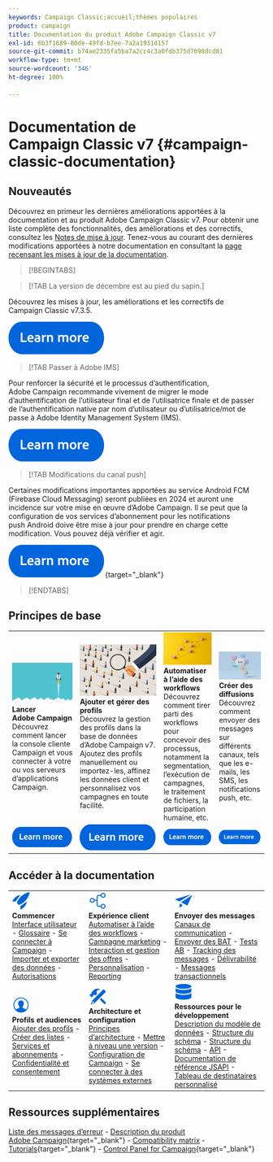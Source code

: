 ```yaml
---
keywords: Campaign Classic;accueil;thèmes populaires
product: campaign
title: Documentation du produit Adobe Campaign Classic v7
exl-id: 6b3f1689-80de-49fd-b7ee-7a2a1931d157
source-git-commit: b74ae2335fa5ba7a2cc4c3a0fdb375d7698dcd81
workflow-type: tm+mt
source-wordcount: '346'
ht-degree: 100%

---
```


# Documentation de Campaign Classic v7 {#campaign-classic-documentation}

<!--![](platform/using/assets/do-not-localize/banner_acc_doc.jpg) -->

## Nouveautés

Découvrez en primeur les dernières améliorations apportées à la documentation et au produit Adobe Campaign Classic v7. Pour obtenir une liste complète des fonctionnalités, des améliorations et des correctifs, consultez les [Notes de mise à jour](rn/using/latest-release.md).  Tenez-vous au courant des dernières modifications apportées à notre documentation en consultant la [page recensant les mises à jour de la documentation](rn/using/documentation-updates.md).

>[!BEGINTABS]


>[!TAB La version de décembre est au pied du sapin.]

Découvrez les mises à jour, les améliorations et les correctifs de Campaign Classic v7.3.5.

[![image](assets/do-not-localize/learn-more-button.svg)](rn/using/latest-release.md)

>[!TAB Passer à Adobe IMS]

Pour renforcer la sécurité et le processus d’authentification, Adobe Campaign recommande vivement de migrer le mode d’authentification de l’utilisateur final et de l’utilisatrice finale et de passer de l’authentification native par nom d’utilisateur ou d’utilisatrice/mot de passe à Adobe Identity Management System (IMS).

[![image](assets/do-not-localize/learn-more-button.svg)](technotes/using/migrate-users-to-ims.md)


>[!TAB Modifications du canal push]

Certaines modifications importantes apportées au service Android FCM (Firebase Cloud Messaging) seront publiées en 2024 et auront une incidence sur votre mise en œuvre d’Adobe Campaign. Il se peut que la configuration de vos services d’abonnement pour les notifications push Android doive être mise à jour pour prendre en charge cette modification. Vous pouvez déjà vérifier et agir.

[![image](assets/do-not-localize/learn-more-button.svg)](https://experienceleague.adobe.com/docs/campaign/technotes-ac/tn-new/push-technote.html?lang=fr){target="_blank"}


>[!ENDTABS]

## Principes de base

<table style="table-layout:fixed">
  <tr style="border: 0;">
    <td>
    <a href="platform/using/launching-adobe-campaign.md"><img src="assets/do-not-localize/start-launch.png"></a></a>
    <div><strong>Lancer Adobe Campaign</strong><br/> Découvrez comment lancer la console cliente Campaign et vous connecter à votre ou vos serveurs d’applications Campaign.</div>
    </td>
    <td>
    <a href="platform/using/about-profiles.md"><img src="assets/do-not-localize/start-profiles.png"></a>
    <div><strong>Ajouter et gérer des profils</strong><br/> Découvrez la gestion des profils dans la base de données d’Adobe Campaign v7. Ajoutez des profils manuellement ou importez-les, affinez les données client et personnalisez vos campagnes en toute facilité.</div>
    </td>
    <td>
    <a href="workflow/using/about-workflows.md"><img src="assets/do-not-localize/start-workflows.jpeg"></a>
    <div><strong>Automatiser à l’aide des workflows</strong><br/> Découvrez comment tirer parti des workflows pour concevoir des processus, notamment la segmentation, l’exécution de campagnes, le traitement de fichiers, la participation humaine, etc.
    </div></td>
    <td>
    <a href="delivery/using/steps-about-delivery-creation-steps.md"><img src="assets/do-not-localize/start-deliveries.jpeg"></a>
    <div><strong>Créer des diffusions</strong><br/> Découvrez comment envoyer des messages sur différents canaux, tels que les e-mails, les SMS, les notifications push, etc.</div>
    </td>
  </tr>
  <tr style="border: 0;">
    <td align="center"><a href="platform/using/launching-adobe-campaign.md"><img src="assets/do-not-localize/learn-more-button.svg"></a></td>
    <td align="center"><a href="platform/using/about-profiles.md"><img src="assets/do-not-localize/learn-more-button.svg"></a></td>
    <td align="center"><a href="workflow/using/about-workflows.md"><img src="assets/do-not-localize/learn-more-button.svg"></a></td>
    <td align="center"><a href="delivery/using/steps-about-delivery-creation-steps.md"><img src="assets/do-not-localize/learn-more-button.svg"></a></td>
    </tr>
</table>

## Accéder à la documentation

<table style="table-layout:auto">
  <tr style="border: 0;">
    <td>
      <img src="assets/do-not-localize/icon-start.svg" width="35px">
<br/>
<strong>Commencer</strong><br/> <a href="platform/using/adobe-campaign-workspace.md">Interface utilisateur</a> - <a href="platform/using/ac-glossary.md">Glossaire</a> - <a href="platform/using/launching-adobe-campaign.md">Se connecter à Campaign</a> - <a href="platform/using/get-started-data-import-export.md">Importer et exporter des données</a> - <a href="platform/using/access-management.md">Autorisations</a>
    </td>
    <td>
      <img src="assets/do-not-localize/icon-experience.svg" width="35px">
<br/>
<strong>Expérience client</strong><br/> <a href="workflow/using/about-workflows.md">Automatiser à l’aide des workflows</a> - <a href="campaign/using/setting-up-marketing-campaigns.md">Campagne marketing</a> - <a href="interaction/using/interaction-and-offer-management.md">Interaction et gestion des offres</a> - <a href="delivery/using/about-personalization.md">Personnalisation</a> - <a href="reporting/using/about-adobe-campaign-reporting-tools.md">Reporting</a>
    </td>
    <td>
      <img src="assets/do-not-localize/icon-send.svg" width="35px">
<br/>
<strong>Envoyer des messages</strong><br/> <a href="delivery/using/communication-channels.md">Canaux de communication</a> - <a href="delivery/using/steps-about-delivery-creation-steps.md#sending-a-proof">Envoyer des BAT</a> - <a href="delivery/using/get-started-a-b-testing.md">Tests AB</a> - <a href="delivery/using/about-message-tracking.md">Tracking des messages</a> - <a href="delivery/using/about-deliverability.md">Délivrabilité</a> - <a href="message-center/using/about-transactional-messaging.md">Messages transactionnels</a>
    </td>
  </tr>
  <tr style="border: 0;">
    <td>
      <img src="assets/do-not-localize/icon_profile-audience.svg" width="35px">
<br/>
<strong>Profils et audiences</strong><br/> <a href="platform/using/adding-profiles.md">Ajouter des profils</a> - <a href="platform/using/creating-and-managing-lists.md">Créer des listes</a> - <a href="delivery/using/about-services-and-subscriptions.md">Services et abonnements</a> - <a href="platform/using/privacy-management.md">Confidentialité et consentement</a>
    </td>
    <td>
      <img src="assets/do-not-localize/icon-configure.svg" width="35px">
<br/>
<strong>Architecture et configuration</strong><br/> <a href="production/using/general-architecture.md">Principes d’architecture</a> - <a href="production/using/build-upgrade.md">Mettre à niveau une version</a> - <a href="production/using/configuration.md">Configuration de Campaign</a> - <a href="installation/using/external-accounts.md">Se connecter à des systèmes externes</a>
    </td>
    <td>
      <img src="assets/do-not-localize/icon-dev.svg" width="35px">
      <br/>
      <strong>Ressources pour le développement</strong><br/> <a href="configuration/using/about-data-model.md">Description du modèle de données</a> - <a href="configuration/using/about-schema-reference.md">Structure du schéma</a> - <a href="configuration/using/editing-forms.md">Structure du schéma</a> - <a href="configuration/using/about-web-services.md">API</a> - <a href="https://experienceleague.adobe.com/developer/campaign-api/api/index.html?lang=fr">Documentation de référence JSAPI</a> - <a href="configuration/using/about-custom-recipient-table.md">Tableau de destinataires personnalisé</a>
    </td>
  </tr>
</table>

## Ressources supplémentaires

[Liste des messages d’erreur](https://experienceleague.adobe.com/developer/campaign-errors/error_codes.html?lang=fr) - [Description du produit Adobe Campaign](https://helpx.adobe.com/fr/legal/product-descriptions/adobe-campaign-managed-cloud-services.html){target="_blank"} - [Compatibility matrix](rn/using/compatibility-matrix.md) - [Tutorials](https://experienceleague.adobe.com/docs/campaign-classic-learn/tutorials/overview.html?lang=fr){target="_blank"} - [Control Panel for Campaign](https://experienceleague.adobe.com/docs/control-panel/using/discover-control-panel/key-features.html?lang=fr){target="_blank"}
